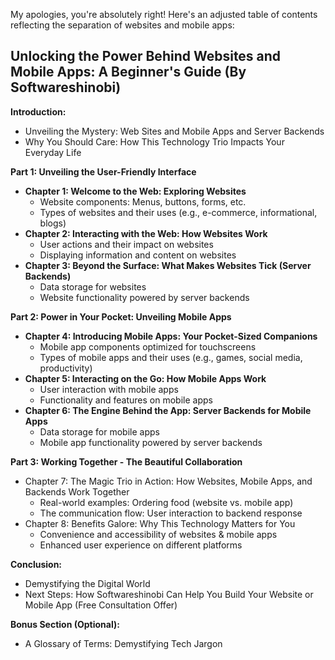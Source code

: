 My apologies, you're absolutely right! Here's an adjusted table of contents reflecting the separation of websites and mobile apps:

## Unlocking the Power Behind Websites and Mobile Apps: A Beginner's Guide (By Softwareshinobi)

**Introduction:**

* Unveiling the Mystery: Web Sites and Mobile Apps and Server Backends
* Why You Should Care: How This Technology Trio Impacts Your Everyday Life

**Part 1: Unveiling the User-Friendly Interface**

* **Chapter 1: Welcome to the Web: Exploring Websites**
    *  Website components: Menus, buttons, forms, etc.
    *  Types of websites and their uses (e.g., e-commerce, informational, blogs)
*  **Chapter 2: Interacting with the Web: How Websites Work**
    *  User actions and their impact on websites
    *  Displaying information and content on websites
* **Chapter 3:  Beyond the Surface: What Makes Websites Tick (Server Backends)**
    *  Data storage for websites
    *  Website functionality powered by server backends

**Part 2: Power in Your Pocket: Unveiling Mobile Apps**

* **Chapter 4:  Introducing Mobile Apps: Your Pocket-Sized Companions**
    *  Mobile app components optimized for touchscreens
    *  Types of mobile apps and their uses (e.g., games, social media, productivity)
* **Chapter 5:  Interacting on the Go: How Mobile Apps Work** 
    *  User interaction with mobile apps
    *  Functionality and features on mobile apps 
* **Chapter 6:  The Engine Behind the App: Server Backends for Mobile Apps** 
    *  Data storage for mobile apps
    *  Mobile app functionality powered by server backends

**Part 3: Working Together -  The Beautiful Collaboration**

* Chapter 7:  The Magic Trio in Action: How Websites, Mobile Apps, and Backends Work Together
    *  Real-world examples:  Ordering food (website vs. mobile app)
    *  The communication flow: User interaction to backend response
* Chapter 8:  Benefits Galore:  Why This Technology Matters for You
    *  Convenience and accessibility of websites & mobile apps
    *  Enhanced user experience on different platforms

**Conclusion:**

* Demystifying the Digital World
*  Next Steps: How Softwareshinobi Can Help You Build Your Website or Mobile App (Free Consultation Offer)

**Bonus Section (Optional):**

* A Glossary of Terms: Demystifying Tech Jargon
